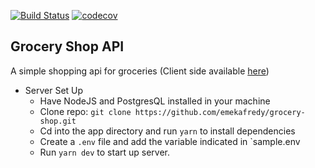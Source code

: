 [![Build Status](https://travis-ci.org/emekafredy/grocery-shop.svg?branch=master)](https://travis-ci.org/emekafredy/grocery-shop)
[![codecov](https://codecov.io/gh/emekafredy/grocery-shop/branch/master/graph/badge.svg)](https://codecov.io/gh/emekafredy/grocery-shop)

## Grocery Shop API
A simple shopping api for groceries (Client side available [here](https://github.com/emekafredy/grocery-shop-client))

* Server Set Up
  - Have NodeJS and PostgresQL installed in your machine
  - Clone repo: `git clone https://github.com/emekafredy/grocery-shop.git`
  - Cd into the app directory and run `yarn` to install dependencies
  - Create a `.env` file and add the variable indicated in `sample.env
  - Run `yarn dev` to start up server.